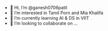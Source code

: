 - 👋 Hi, I’m @ganesh0706patil
- 👀 I’m interested in Tamil Porn and Mia Khalifa
- 🌱 I’m currently learning AI & DS in VIIT
- 💞️ I’m looking to collaborate on ...

<!---
ganesh0706patil/ganesh0706patil is a ✨ special ✨ repository because its `README.md` (this file) appears on your GitHub profile.
You can click the Preview link to take a look at your changes.
--->
